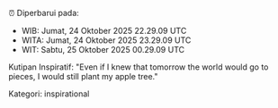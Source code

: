 ⏰ Diperbarui pada:
- WIB: Jumat, 24 Oktober 2025 22.29.09 UTC
- WITA: Jumat, 24 Oktober 2025 23.29.09 UTC
- WIT: Sabtu, 25 Oktober 2025 00.29.09 UTC

Kutipan Inspiratif:
"Even if I knew that tomorrow the world would go to pieces, I would still plant my apple tree."


Kategori: inspirational

